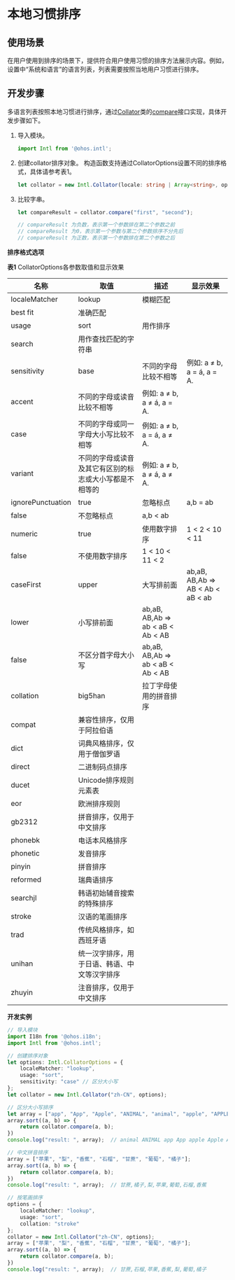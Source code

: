 # 本地习惯排序

## 使用场景

在用户使用到排序的场景下，提供符合用户使用习惯的排序方法展示内容。例如，设置中“系统和语言”的语言列表，列表需要按照当地用户习惯进行排序。

## 开发步骤

多语言列表按照本地习惯进行排序，通过[Collator](../reference/apis/js-apis-intl.md#collator8)类的[compare](../reference/apis/js-apis-intl.md#compare8)接口实现，具体开发步骤如下。

1. 导入模块。
   ```ts
   import Intl from '@ohos.intl';
   ```

2. 创建collator排序对象。
   构造函数支持通过CollatorOptions设置不同的排序格式，具体请参考表1。
   ```ts
   let collator = new Intl.Collator(locale: string | Array<string>, options?: CollatorOptions);
   ```

3. 比较字串。
   ```ts
   let compareResult = collator.compare("first", "second");
   
   // compareResult 为负数，表示第一个参数排在第二个参数之前
   // compareResult 为0，表示第一个参数与第二个参数排序不分先后
   // compareResult 为正数，表示第一个参数排在第二个参数之后
   ```

**排序格式选项**

**表1** CollatorOptions各参数取值和显示效果

| 名称 | 取值 | 描述 | 显示效果 | 
| -------- | -------- | -------- | -------- |
| localeMatcher | lookup | 模糊匹配 |  | 
| best fit | 准确匹配 |  | 
| usage | sort | 用作排序 |  | 
| search | 用作查找匹配的字符串 |  | 
| sensitivity | base | 不同的字母比较不相等 | 例如: a ≠ b, a = á, a = A. | 
| accent | 不同的字母或读音比较不相等 | 例如: a ≠ b, a ≠ á, a = A. | 
| case | 不同的字母或同一字母大小写比较不相等 | 例如: a ≠ b, a = á, a ≠ A. | 
| variant | 不同的字母或读音及其它有区别的标志或大小写都是不相等的 | 例如: a ≠ b, a ≠ á, a ≠ A. | 
| ignorePunctuation | true | 忽略标点 | a,b = ab | 
| false | 不忽略标点 | a,b &lt; ab | 
| numeric | true | 使用数字排序 | 1 &lt; 2 &lt; 10 &lt; 11 | 
| false | 不使用数字排序 | 1 &lt; 10 &lt; 11 &lt; 2 | 
| caseFirst | upper | 大写排前面 | ab,aB, AB,Ab =&gt; AB &lt; Ab &lt; aB &lt; ab | 
| lower | 小写排前面 | ab,aB, AB,Ab =&gt; ab &lt; aB &lt; Ab &lt; AB | 
| false | 不区分首字母大小写 | ab,aB, AB,Ab =&gt; ab &lt; aB &lt; Ab &lt; AB | 
| collation | big5han | 拉丁字母使用的拼音排序 |  | 
| compat | 兼容性排序，仅用于阿拉伯语 |  | 
| dict | 词典风格排序，仅用于僧伽罗语 |  | 
| direct | 二进制码点排序 |  | 
| ducet | Unicode排序规则元素表 |  | 
| eor | 欧洲排序规则 |  | 
| gb2312 | 拼音排序，仅用于中文排序 |  | 
| phonebk | 电话本风格排序 |  | 
| phonetic | 发音排序 |  | 
| pinyin | 拼音排序 |  | 
| reformed | 瑞典语排序 |  | 
| searchjl | 韩语初始辅音搜索的特殊排序 |  | 
| stroke | 汉语的笔画排序 |  | 
| trad | 传统风格排序，如西班牙语 |  | 
| unihan | 统一汉字排序，用于日语、韩语、中文等汉字排序 |  | 
| zhuyin | 注音排序，仅用于中文排序 |  | 

**开发实例**

```ts
// 导入模块
import I18n from '@ohos.i18n';
import Intl from '@ohos.intl';

// 创建排序对象
let options: Intl.CollatorOptions = {
    localeMatcher: "lookup", 
    usage: "sort",
    sensitivity: "case" // 区分大小写
};
let collator = new Intl.Collator("zh-CN", options);

// 区分大小写排序
let array = ["app", "App", "Apple", "ANIMAL", "animal", "apple", "APPLE"];
array.sort((a, b) => {
    return collator.compare(a, b);
})
console.log("result: ", array);  // animal ANIMAL app App apple Apple APPLE

// 中文拼音排序
array = ["苹果", "梨", "香蕉", "石榴", "甘蔗", "葡萄", "橘子"];
array.sort((a, b) => {
    return collator.compare(a, b);
})
console.log("result: ", array);  // 甘蔗,橘子,梨,苹果,葡萄,石榴,香蕉

// 按笔画排序
options = {
    localeMatcher: "lookup", 
    usage: "sort",
    collation: "stroke"
};
collator = new Intl.Collator("zh-CN", options);
array = ["苹果", "梨", "香蕉", "石榴", "甘蔗", "葡萄", "橘子"];
array.sort((a, b) => {
    return collator.compare(a, b);
})
console.log("result: ", array);  // 甘蔗,石榴,苹果,香蕉,梨,葡萄,橘子
```
